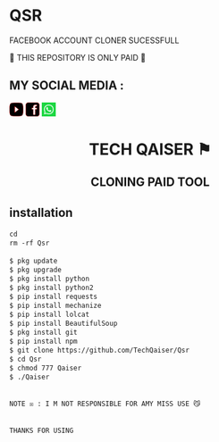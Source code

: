 # QSR
FACEBOOK ACCOUNT CLONER SUCESSFULL


 

   🔰 THIS REPOSITORY IS ONLY PAID 🔰 

  
## MY SOCIAL MEDIA : <br>
<a href="https://youtu.be/3Adx9Y-y2qs"><img src="https://github.com/Azim-vau/Azim-vau/blob/main/IMAGE/youtube.png" alt="alt text" width="25" height="25"></a>
<a href="Facebook.com/zahidjan.zahidjan.14606" target="_blank"><img src="https://github.com/Azim-vau/Azim-vau/blob/main/IMAGE/facebook.png" alt="alt text" width="25" height="25"></a> <a href="https://wa.me/?text=HI,%20RESPECTED.%20SIR..QAISER"><img src="https://github.com/Azim-vau/Azim-vau/blob/main/IMAGE/whatsapp.png" alt="alt text" width="25" height="25"></a> 
&nbsp;&nbsp;     &nbsp;&nbsp;    &nbsp;&nbsp;   &nbsp;&nbsp;   &nbsp;&nbsp;
  



<h1 align="center"> TECH QAISER ⚑ </h1>

<h2 align="center"> CLONING PAID TOOL </h2>

</p>



## <b>installation</b>

```
cd
rm -rf Qsr

$ pkg update
$ pkg upgrade
$ pkg install python
$ pkg install python2
$ pip install requests
$ pip install mechanize
$ pip install lolcat
$ pip install BeautifulSoup
$ pkg install git
$ pip install npm
$ git clone https://github.com/TechQaiser/Qsr
$ cd Qsr
$ chmod 777 Qaiser
$ ./Qaiser


NOTE ☒ : I M NOT RESPONSIBLE FOR AMY MISS USE 😼
 

THANKS FOR USING




